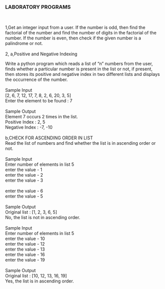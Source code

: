 <h3>LABORATORY PROGRAMS</h3><br>
<p>1,Get an integer input from a user. If the number is odd, then find the factorial of the number and find the number of digits in the factorial of the number.
If the number is even, then check if the given number is a palindrome or not.<br><br>
2, a,Positive and Negative Indexing<br>

Write a python program which reads a list of “n” numbers from the user, finds whether a particular number is present in the list or not, if present, then stores its positive and negative index in two different lists and displays the occurrence of the number.<br><br>
Sample Input<br>
[2, 6, 7, 12, 17, 7, 8, 2, 6, 20, 3, 5]<br>
Enter the element to be found : 7<br><br>
Sample Output<br>
Element 7 occurs 2 times in the list.<br>
Positive Index : 2, 5<br>
Negative Index : -7, -10<br><br>
b,CHECK FOR ASCENDING ORDER IN LIST<br>
Read the list of numbers and find whether the list is in ascending order or not.<br><br>
Sample Input<br>
Enter number of elements in list 5<br>
enter the value - 1<br>
enter the value - 2<br>
enter the value - 3<br><br>
enter the value - 6<br>
enter the value - 5<br><br>
Sample Output<br>
Original list : [1, 2, 3, 6, 5]<br>
No, the list is not in ascending order.<br><br>
Sample Input<br>
Enter number of elements in list 5<br>
enter the value - 10<br>
enter the value - 12<br>
enter the value - 13<br>
enter the value - 16<br>
enter the value - 19<br><br>
Sample Output<br>
Original list : [10, 12, 13, 16, 19]<br>
Yes, the list is in ascending order.<br><br></p>
</p>



